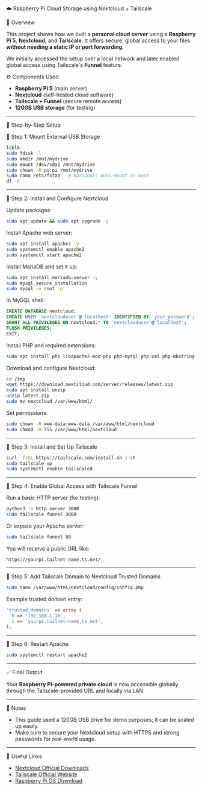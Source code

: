 ☁️ Raspberry Pi Cloud Storage using Nextcloud + Tailscale

📝 Overview

This project shows how we built a **personal cloud server** using a **Raspberry Pi 5**, **Nextcloud**, and **Tailscale**. It offers secure, global access to your files **without needing a static IP or port forwarding**.

We initially accessed the setup over a local network and later enabled global access using Tailscale's **Funnel** feature.

⚙️ Components Used

- **Raspberry Pi 5** (main server)
- **Nextcloud** (self-hosted cloud software)
- **Tailscale + Funnel** (secure remote access)
- **120GB USB storage** (for testing)

---

🔧 Step-by-Step Setup

🔹 Step 1: Mount External USB Storage

```bash
lsblk
sudo fdisk -l
sudo mkdir /mnt/mydrive
sudo mount /dev/sda1 /mnt/mydrive
sudo chown -R pi:pi /mnt/mydrive
sudo nano /etc/fstab   # Optional: auto-mount on boot
df -h
````

---

🔹 Step 2: Install and Configure Nextcloud

Update packages:

```bash
sudo apt update && sudo apt upgrade -y
```

Install Apache web server:

```bash
sudo apt install apache2 -y
sudo systemctl enable apache2
sudo systemctl start apache2
```

Install MariaDB and set it up:

```bash
sudo apt install mariadb-server -y
sudo mysql_secure_installation
sudo mysql -u root -p
```

In MySQL shell:

```sql
CREATE DATABASE nextcloud;
CREATE USER 'nextclouduser'@'localhost' IDENTIFIED BY 'your_password';
GRANT ALL PRIVILEGES ON nextcloud.* TO 'nextclouduser'@'localhost';
FLUSH PRIVILEGES;
EXIT;
```
Install PHP and required extensions:

```bash
sudo apt install php libapache2-mod-php php-mysql php-xml php-mbstring php-zip php-curl php-gd php-intl php-bcmath -y
```

Download and configure Nextcloud:

```bash
cd /tmp
wget https://download.nextcloud.com/server/releases/latest.zip
sudo apt install unzip
unzip latest.zip
sudo mv nextcloud /var/www/html/
```
Set permissions:

```bash
sudo chown -R www-data:www-data /var/www/html/nextcloud
sudo chmod -R 755 /var/www/html/nextcloud
```

---
🔹 Step 3: Install and Set Up Tailscale

```bash
curl -fsSL https://tailscale.com/install.sh | sh
sudo tailscale up
sudo systemctl enable tailscaled
```

---

🔹 Step 4: Enable Global Access with Tailscale Funnel

Run a basic HTTP server (for testing):

```bash
python3 -m http.server 3000
sudo tailscale funnel 3000
```

Or expose your Apache server:

```bash
sudo tailscale funnel 80
```

You will receive a public URL like:

```
https://yourpi.tailnet-name.ts.net/
```

---

🔹 Step 5: Add Tailscale Domain to Nextcloud Trusted Domains

```bash
sudo nano /var/www/html/nextcloud/config/config.php
```

Example trusted domain entry:

```php
'trusted_domains' => array (
  0 => '192.168.1.10',
  1 => 'yourpi.tailnet-name.ts.net',
),
```

---

🔹 Step 6: Restart Apache

```bash
sudo systemctl restart apache2
```

---

✅ Final Output

Your **Raspberry Pi-powered private cloud** is now accessible globally through the Tailscale-provided URL and locally via LAN.

---

📌 Notes

* This guide used a 120GB USB drive for demo purposes; it can be scaled up easily.
* Make sure to secure your Nextcloud setup with HTTPS and strong passwords for real-world usage.

---

🔗 Useful Links

* [Nextcloud Official Downloads](https://nextcloud.com/install/#instructions-server)
* [Tailscale Official Website](https://tailscale.com/)
* [Raspberry Pi OS Download](https://www.raspberrypi.com/software/)
